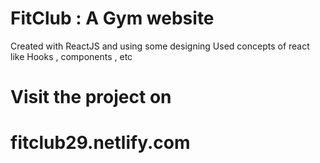 # FitClub : A Gym website 
Created with ReactJS and using some designing 
Used concepts of react like Hooks , components , etc 
<h1>Visit the project on <h1/>
fitclub29.netlify.com

